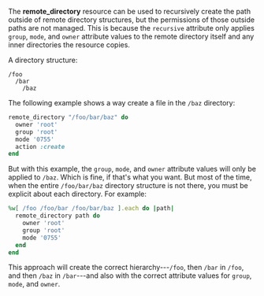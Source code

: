 The **remote_directory** resource can be used to recursively create the
path outside of remote directory structures, but the permissions of
those outside paths are not managed. This is because the `recursive`
attribute only applies `group`, `mode`, and `owner` attribute values to
the remote directory itself and any inner directories the resource
copies.

A directory structure:

    /foo
      /bar
        /baz

The following example shows a way create a file in the `/baz` directory:

``` ruby
remote_directory "/foo/bar/baz" do
  owner 'root'
  group 'root'
  mode '0755'
  action :create
end
```

But with this example, the `group`, `mode`, and `owner` attribute values
will only be applied to `/baz`. Which is fine, if that's what you want.
But most of the time, when the entire `/foo/bar/baz` directory structure
is not there, you must be explicit about each directory. For example:

``` ruby
%w[ /foo /foo/bar /foo/bar/baz ].each do |path|
  remote_directory path do
    owner 'root'
    group 'root'
    mode '0755'
  end
end
```

This approach will create the correct hierarchy---`/foo`, then `/bar` in
`/foo`, and then `/baz` in `/bar`---and also with the correct attribute
values for `group`, `mode`, and `owner`.